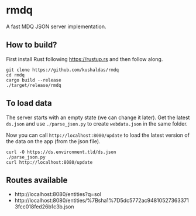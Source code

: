 # rmdq

A fast MDQ JSON server implementation.

## How to build?

First install Rust following https://rustup.rs and then follow along.

```
git clone https://github.com/kushaldas/rmdq
cd rmdq
cargo build --release
./target/release/rmdq
```

## To load data

The server starts with an empty state (we can change it later).
Get the latest `ds.json` and use `./parse_json.py` to create `webdata.json` in the same folder.

Now you can call `http://localhost:8080/update` to load the latest version of the data on the app (from the json file).

```
curl -O https://ds.environment.tld/ds.json
./parse_json.py
curl http://localhost:8080/update
```

## Routes available

- http://localhost:8080/entities?q=sol
- http://localhost:8080/entities/%7Bsha1%7D5dc5772ac948105273633713fcc018fed26b1c3b.json



